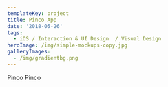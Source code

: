 ```yaml
---
templateKey: project
title: Pinco App
date: '2018-05-26'
tags:
  - iOS / Interaction & UI Design  / Visual Design
heroImage: /img/simple-mockups-copy.jpg
galleryImages:
  - /img/gradientbg.png
---
```

Pinco Pinco
